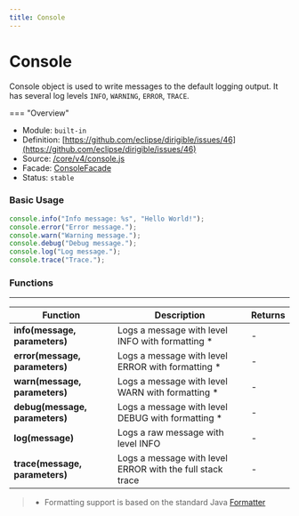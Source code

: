 ```yaml
---
title: Console
---
```


Console
===

Console object is used to write messages to the default logging output. It has several log levels `INFO`, `WARNING`, `ERROR`, `TRACE`. 

=== "Overview"
- Module: `built-in`
- Definition: [https://github.com/eclipse/dirigible/issues/46](https://github.com/eclipse/dirigible/issues/46)
- Source: [/core/v4/console.js](https://github.com/dirigiblelabs/api-core/blob/master/core/v4/console.js)
- Facade: [ConsoleFacade](https://github.com/eclipse/dirigible/blob/master/api/api-facade/api-core/src/main/java/org/eclipse/dirigible/api/v3/core/ConsoleFacade.java)
- Status: `stable`

### Basic Usage


```javascript
console.info("Info message: %s", "Hello World!");
console.error("Error message.");
console.warn("Warning message.");
console.debug("Debug message.");
console.log("Log message.");
console.trace("Trace.");
```

### Functions

---

Function     | Description | Returns
------------ | ----------- | --------
**info(message, parameters)**   | Logs a message with level INFO with formatting * | -
**error(message, parameters)**   | Logs a message with level ERROR with formatting * | -
**warn(message, parameters)**   | Logs a message with level WARN with formatting * | -
**debug(message, parameters)**   | Logs a message with level DEBUG with formatting * | -
**log(message)**   | Logs a raw message with level INFO | -
**trace(message, parameters)**   | Logs a message with level ERROR with the full stack trace | -

> * Formatting support is based on the standard Java [Formatter](https://docs.oracle.com/javase/7/docs/api/java/util/Formatter.html#detail)
